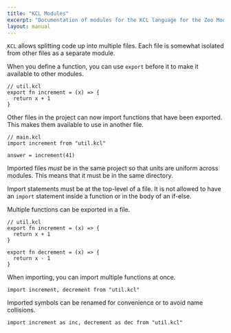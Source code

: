 ```yaml
---
title: "KCL Modules"
excerpt: "Documentation of modules for the KCL language for the Zoo Modeling App."
layout: manual
---
```


`KCL` allows splitting code up into multiple files.  Each file is somewhat
isolated from other files as a separate module.

When you define a function, you can use `export` before it to make it available
to other modules.

```
// util.kcl
export fn increment = (x) => {
  return x + 1
}
```

Other files in the project can now import functions that have been exported.
This makes them available to use in another file.

```
// main.kcl
import increment from "util.kcl"

answer = increment(41)
```

Imported files _must_ be in the same project so that units are uniform across
modules. This means that it must be in the same directory.

Import statements must be at the top-level of a file. It is not allowed to have
an `import` statement inside a function or in the body of an if-else.

Multiple functions can be exported in a file.

```
// util.kcl
export fn increment = (x) => {
  return x + 1
}

export fn decrement = (x) => {
  return x - 1
}
```

When importing, you can import multiple functions at once.

```
import increment, decrement from "util.kcl"
```

Imported symbols can be renamed for convenience or to avoid name collisions.

```
import increment as inc, decrement as dec from "util.kcl"
```
